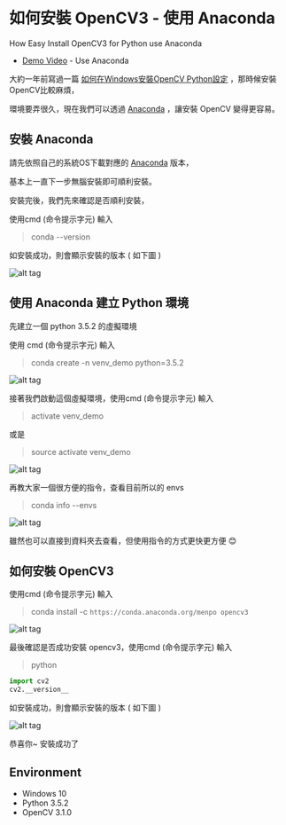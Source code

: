 # 如何安裝 OpenCV3 - 使用 Anaconda

How Easy Install OpenCV3 for Python use Anaconda

* [Demo Video](https://youtu.be/u90KaU6svc4) - Use Anaconda

大約一年前寫過一篇 [如何在Windows安裝OpenCV Python設定](https://github.com/twtrubiks/FaceDetect/blob/master/How%20Install%20OpenCV%20in%20on%20Windows%20for%20Python/README.md) ，那時候安裝OpenCV比較麻煩，

環境要弄很久，現在我們可以透過 [Anaconda](https://www.continuum.io/downloads)  ，讓安裝 OpenCV 變得更容易。

## 安裝  Anaconda

請先依照自己的系統OS下載對應的 [Anaconda](https://www.continuum.io/downloads)  版本，

基本上一直下一步無腦安裝即可順利安裝。

安裝完後，我們先來確認是否順利安裝，

使用cmd (命令提示字元) 輸入
> conda --version

如安裝成功，則會顯示安裝的版本 ( 如下圖 )

![alt tag](http://i.imgur.com/d9iXTL3.jpg)

## 使用 Anaconda 建立 Python 環境

先建立一個 python 3.5.2 的虛擬環境

使用 cmd (命令提示字元) 輸入

> conda create -n venv_demo python=3.5.2

![alt tag](http://i.imgur.com/CHVv9zf.jpg)

接著我們啟動這個虛擬環境，使用cmd (命令提示字元) 輸入
> activate venv_demo

或是

> source activate venv_demo

![alt tag](http://i.imgur.com/cR5wsM8.jpg)

再教大家一個很方便的指令，查看目前所以的 envs

> conda info --envs

![alt tag](https://i.imgur.com/On8ljWU.png)

雖然也可以直接到資料夾去查看，但使用指令的方式更快更方便 :blush:

## 如何安裝 OpenCV3

使用cmd (命令提示字元) 輸入
> conda install -c `https://conda.anaconda.org/menpo opencv3`

![alt tag](http://i.imgur.com/LgSeS2z.jpg)

最後確認是否成功安裝 opencv3，使用cmd (命令提示字元) 輸入

> python

```python
import cv2
cv2.__version__
```

如安裝成功，則會顯示安裝的版本 ( 如下圖 )

![alt tag](http://i.imgur.com/iZ6zdmM.jpg)

恭喜你~  安裝成功了

## Environment

* Windows 10
* Python 3.5.2
* OpenCV 3.1.0
